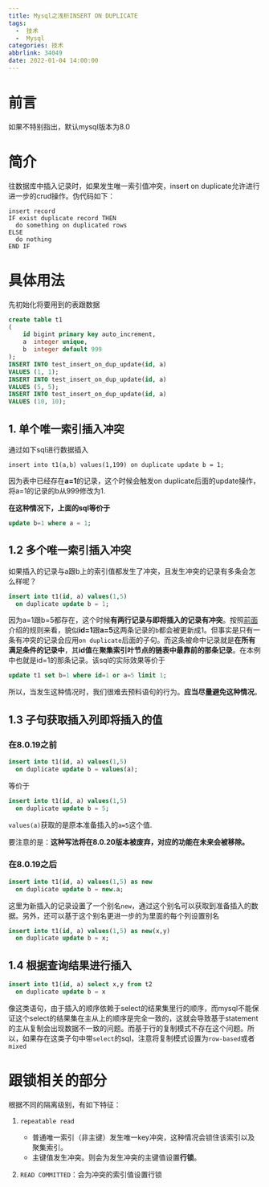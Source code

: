 ```yaml
---
title: Mysql之浅析INSERT ON DUPLICATE
tags:
  -  技术
  -  Mysql
categories: 技术
abbrlink: 34049
date: 2022-01-04 14:00:00
---
```


# 前言
如果不特别指出，默认mysql版本为8.0
# 简介
往数据库中插入记录时，如果发生唯一索引值冲突，insert on duplicate允许进行进一步的crud操作。伪代码如下：
```
insert record
IF exist duplicate record THEN
  do something on duplicated rows
ELSE 
  do nothing
END IF
```
# 具体用法
先初始化将要用到的表跟数据
```sql
create table t1
(
    id bigint primary key auto_increment,
    a  integer unique,
    b  integer default 999
);
INSERT INTO test_insert_on_dup_update(id, a)
VALUES (1, 1);
INSERT INTO test_insert_on_dup_update(id, a)
VALUES (5, 5);
INSERT INTO test_insert_on_dup_update(id, a)
VALUES (10, 10);
```
## 1. 单个唯一索引插入冲突
通过如下sql进行数据插入
```
insert into t1(a,b) values(1,199) on duplicate update b = 1;
```
因为表中已经存在**a=1**的记录，这个时候会触发on duplicate后面的update操作，将a=1的记录的b从999修改为1.

**在这种情况下，上面的sql等价于**
```sql
update b=1 where a = 1;
```
## 1.2 多个唯一索引插入冲突
如果插入的记录与a跟b上的索引值都发生了冲突，且发生冲突的记录有多条会怎么样呢？
```sql
insert into t1(id, a) values(1,5) 
  on duplicate update b = 1;
```
因为a=1跟b=5都存在，这个时候**有两行记录与即将插入的记录有冲突**。按照[前面](#简介)介绍的规则来看，貌似**id=1**跟**a=5**这两条记录的`b`都会被更新成1。但事实是只有一条有冲突的记录会应用`on duplicate`后面的子句。而这条被命中记录就是**在所有满足条件的记录中**，其**id值**在**聚集索引叶节点的链表中最靠前的那条记录**。在本例中也就是id=1的那条记录。该sql的实际效果等价于
```sql
update t1 set b=1 where id=1 or a=5 limit 1;
```
所以，当发生这种情况时，我们很难去预料语句的行为。**应当尽量避免这种情况**。

## 1.3 子句获取插入列即将插入的值
### 在8.0.19之前
```sql
insert into t1(id, a) values(1,5) 
  on duplicate update b = values(a);
```
等价于
```sql
insert into t1(id, a) values(1,5) 
  on duplicate update b = 5;
```
`values(a)`获取的是原本准备插入的`a=5`这个值.

要注意的是：**这种写法将在8.0.20版本被废弃，对应的功能在未来会被移除。**
### 在8.0.19之后
```sql
insert into t1(id, a) values(1,5) as new
  on duplicate update b = new.a;
```
这里为新插入的记录设置了一个别名`new`，通过这个别名可以获取到准备插入的数据。另外，还可以基于这个别名更进一步的为里面的每个列设置别名
```sql
insert into t1(id, a) values(1,5) as new(x,y)
  on duplicate update b = x;
```
## 1.4 根据查询结果进行插入

```sql
insert into t1(id, a) select x,y from t2
  on duplicate update b = x
```
像这类语句，由于插入的顺序依赖于select的结果集里行的顺序，而mysql不能保证这个select的结果集在主从上的顺序是完全一致的，这就会导致基于statement的主从复制会出现数据不一致的问题。而基于行的复制模式不存在这个问题。所以，如果存在这类子句中带`select`的sql，注意将复制模式设置为`row-based`或者`mixed`


# 跟锁相关的部分
根据不同的隔离级别，有如下特征：

1.  `repeatable read`

    -   普通唯一索引（非主键）发生唯一key冲突，这种情况会锁住该索引以及聚集索引。
    -   主键值发生冲突。则会为发生冲突的主键值设置**行锁**。

2.  `READ COMMITTED`：会为冲突的索引值设置行锁
